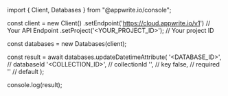import { Client, Databases } from "@appwrite.io/console";

const client = new Client()
    .setEndpoint('https://cloud.appwrite.io/v1') // Your API Endpoint
    .setProject('<YOUR_PROJECT_ID>'); // Your project ID

const databases = new Databases(client);

const result = await databases.updateDatetimeAttribute(
    '<DATABASE_ID>', // databaseId
    '<COLLECTION_ID>', // collectionId
    '', // key
    false, // required
    '' // default
);

console.log(result);
